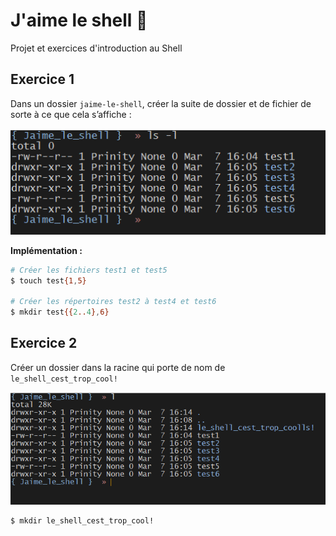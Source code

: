 # J'aime le shell 🦀

Projet et exercices d'introduction au Shell

## Exercice 1

Dans un dossier `jaime-le-shell`, créer la suite de dossier et de fichier de sorte à ce que cela s’affiche :

![Résultat attendu Exercice 1](./assets/img/ex1.png)

**Implémentation :**

```bash
# Créer les fichiers test1 et test5
$ touch test{1,5}

# Créer les répertoires test2 à test4 et test6
$ mkdir test{{2..4},6}
```

## Exercice 2

Créer un dossier dans la racine qui porte de nom de `le_shell_cest_trop_cool!`

![Résultat attendu Exercice 2](./assets/img/ex2.png)

```bash
$ mkdir le_shell_cest_trop_cool!
```